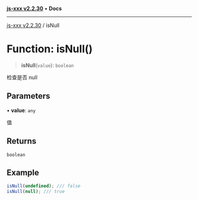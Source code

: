 [**js-xxx v2.2.30**](../README.md) • **Docs**

***

[js-xxx v2.2.30](../README.md) / isNull

# Function: isNull()

> **isNull**(`value`): `boolean`

检查是否 null

## Parameters

• **value**: `any`

值

## Returns

`boolean`

## Example

```ts
isNull(undefined); /// false
isNull(null); /// true
```
